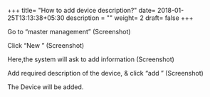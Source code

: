 +++
title= "How to add device description?"
date= 2018-01-25T13:13:38+05:30
description = ""
weight= 2
draft= false
+++




Go to “master management”
(Screenshot)

Click “New ”
(Screenshot)

Here,the system will ask to add information
(Screenshot)

Add required description of the device, & click  “add ” 
(Screenshot)

The Device will be added.
